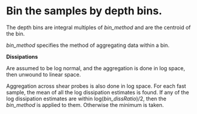# Bin the samples by depth bins.

The depth bins are integral multiples of *bin_method* and are the centroid of the bin.

*bin_method* specifies the method of aggregating data within a bin.

**Dissipations** 

Are assumed to be log normal, and the aggregation is done in log space, then unwound to linear space.

Aggregation across shear probes is also done in log space. For each fast sample, the mean of all the log dissipation estimates is found. If any of the log dissipation estimates are within log(*bin_dissRatio*)/2, then the *bin_method* is applied to them. Otherwise the minimum is taken.
